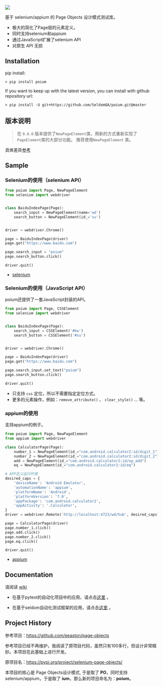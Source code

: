
![](logo.png)

基于 selenium/appium 的 Page Objects 设计模式测试库。

* 极大的简化了Page层的元素定义。
* 同时支持selenium和appium
* 通过JavaScript扩展了selenium API
* 对原生 API 无损

## Installation

pip install:

```shell
> pip install poium
```

If you want to keep up with the latest version, you can install with github repository url:

```shell
> pip install -U git+https://github.com/SeldomQA/poium.git@master
```

## 版本说明

> 在 `0.6.0` 版本提供了`NewPageElement`类，用新的方式重新实现了`PageElement`类的大部分功能。 推荐使用`NewPageElement` 类。

具体差异[参考](./docs/base.md)

## Sample

### Selenium的使用（selenium API）

```python
from poium import Page, NewPageElement
from selenium import webdriver


class BaiduIndexPage(Page):
    search_input = NewPageElement(name='wd')
    search_button = NewPageElement(id_='su')


driver = webdriver.Chrome()

page = BaiduIndexPage(driver)
page.get("https://www.baidu.com")

page.search_input = "poium"
page.search_button.click()

driver.quit()
```

* [selenium](https://pypi.org/project/selenium/)

### Selenium的使用（JavaScript API）

poium还提供了一套JavaScript封装的API。

```python
from poium import Page, CSSElement
from selenium import webdriver


class BaiduIndexPage(Page):
    search_input = CSSElement('#kw')
    search_button = CSSElement('#su')


driver = webdriver.Chrome()

page = BaiduIndexPage(driver)
page.get("https://www.baidu.com")

page.search_input.set_text("poium")
page.search_button.click()

driver.quit()
```

* 只支持 `css` 定位，所以不需要指定定位方式。
* 更多的元素操作，例如：`remove_attribute()` 、 `clear_style()` ... 等。

### appium的使用

支持appium的例子。

```python
from poium import Page, NewPageElement
from appium import webdriver

class CalculatorPage(Page):
    number_1 = NewPageElement(id_="com.android.calculator2:id/digit_1")
    number_2 = NewPageElement(id_="com.android.calculator2:id/digit_2")
    add = NewPageElement(id_="com.android.calculator2:id/op_add")
    eq = NewPageElement(id_="com.android.calculator2:id/eq")

# APP定义运行环境
desired_caps = {
    'deviceName': 'Android Emulator',
    'automationName': 'appium',
    'platformName': 'Android',
    'platformVersion': '7.0',
    'appPackage': 'com.android.calculator2',
    'appActivity': '.Calculator',
}
driver = webdriver.Remote('http://localhost:4723/wd/hub', desired_caps)

page = CalculatorPage(driver)
page.number_1.click()
page.add.click()
page.number_2.click()
page.eq.click()

driver.quit()
```

* [appium](https://pypi.org/project/Appium-Python-Client/)

## Documentation

请阅读 [wiki](https://github.com/defnngj/poium/wiki)

* 在基于pytest的自动化项目中的应用，请点击[这里](https://github.com/defnngj/pyautoTest) 。

* 在基于seldom自动化测试框架的应用，请点击[这里](https://github.com/SeldomQA/seldom) 。

## Project History

参考项目：https://github.com/eeaston/page-objects

参考项目已经不再维护，我阅读了原项目代码，虽然只有100多行，但设计非常精妙。本项目在此基础上进行开发。

原项目名：https://pypi.org/project/selenium-page-objects/

本项目的核心是 Page Objects设计模式, 于是取了 __PO__，同时支持selenium/appium，于是取了 __ium__，那么新的项目命名为：__poium__。
